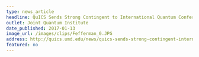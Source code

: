 ```yaml
---
type: news_article
headline: QuICS Sends Strong Contingent to International Quantum Conference
outlet: Joint Quantum Institute
date_published: 2017-01-13
image_url: /images/clips/Fefferman_0.JPG
address: http://quics.umd.edu/news/quics-sends-strong-contingent-international-quantum-conference
featured: no
---
```

